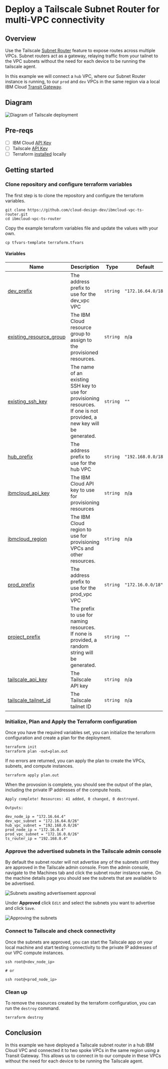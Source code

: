 # Deploy a Tailscale Subnet Router for multi-VPC connectivity

## Overview

Use the Tailscale [Subnet Router](https://tailscale.com/kb/1019/subnets) feature to expose routes across multiple VPCs. Subnet routers act as a gateway, relaying traffic from your tailnet to the VPC subnets without the need for each device to be running the tailscale agent.

In this example we will connect a `hub` VPC, where our Subnet Router instance is running, to our `prod` and `dev` VPCs in the same region via a local IBM Cloud [Transit Gateway](https://cloud.ibm.com/docs/transit-gateway?topic=transit-gateway-about&interface=cli). 

## Diagram

![Diagram of Tailscale deployment](./images/ibmcloud-ts-subnet-router.png)

## Pre-reqs

- [ ] IBM Cloud [API Key](https://cloud.ibm.com/docs/account?topic=account-userapikey&interface=ui#create_user_key)
- [ ] Tailscale [API Key](https://login.tailscale.com/admin/settings/keys)
- [ ] Terraform [installed](https://developer.hashicorp.com/terraform/install) locally

## Getting started

### Clone repository and configure terraform variables

The first step is to clone the repository and configure the terraform variables.

```shell
git clone https://github.com/cloud-design-dev/ibmcloud-vpc-ts-router.git
cd ibmcloud-vpc-ts-router
```

Copy the example terraform variables file and update the values with your own.

```shell
cp tfvars-template terraform.tfvars
```

#### Variables 

| Name | Description | Type | Default | Required |
|------|-------------|------|---------|:--------:|
| <a name="input_dev_prefix"></a> [dev\_prefix](#input\_dev\_prefix) | The address prefix to use for the dev\_vpc VPC | `string` | `"172.16.64.0/18"` | no |
| <a name="input_existing_resource_group"></a> [existing\_resource\_group](#input\_existing\_resource\_group) | The IBM Cloud resource group to assign to the provisioned resources. | `string` | n/a | yes |
| <a name="input_existing_ssh_key"></a> [existing\_ssh\_key](#input\_existing\_ssh\_key) | The name of an existing SSH key to use for provisioning resources. If one is not provided, a new key will be generated. | `string` | `""` | no |
| <a name="input_hub_prefix"></a> [hub\_prefix](#input\_hub\_prefix) | The address prefix to use for the hub VPC | `string` | `"192.168.0.0/18"` | no |
| <a name="input_ibmcloud_api_key"></a> [ibmcloud\_api\_key](#input\_ibmcloud\_api\_key) | The IBM Cloud API key to use for provisioning resources | `string` | n/a | yes |
| <a name="input_ibmcloud_region"></a> [ibmcloud\_region](#input\_ibmcloud\_region) | The IBM Cloud region to use for provisioning VPCs and other resources. | `string` | n/a | yes |
| <a name="input_prod_prefix"></a> [prod\_prefix](#input\_prod\_prefix) | The address prefix to use for the prod\_vpc VPC | `string` | `"172.16.0.0/18"` | no |
| <a name="input_project_prefix"></a> [project\_prefix](#input\_project\_prefix) | The prefix to use for naming resources. If none is provided, a random string will be generated. | `string` | `""` | no |
| <a name="input_tailscale_api_key"></a> [tailscale\_api\_key](#input\_tailscale\_api\_key) | The Tailscale API key | `string` | n/a | yes |
| <a name="input_tailscale_tailnet_id"></a> [tailscale\_tailnet\_id](#input\_tailscale\_tailnet\_id) | The Tailscale tailnet ID | `string` | n/a | yes |


### Initialize, Plan and Apply the Terraform configuration

Once you have the required variables set, you can initialize the terraform configuration and create a plan for the deployment.

```shell
terraform init
terraform plan -out=plan.out
```

If no errors are returned, you can apply the plan to create the VPCs, subnets, and compute instances.

```shell
terraform apply plan.out
```

When the provosion is complete, you should see the output of the plan, including the private IP addresses of the compute hosts.

```shell
Apply complete! Resources: 41 added, 0 changed, 0 destroyed.

Outputs:

dev_node_ip = "172.16.64.4"
dev_vpc_subnet = "172.16.64.0/26"
hub_vpc_subnet = "192.168.0.0/26"
prod_node_ip = "172.16.0.4"
prod_vpc_subnet = "172.16.0.0/26"
ts_router_ip = "192.168.0.4"
```

### Approve the advertised subnets in the Tailscale admin console

By default the subnet router will not advertise any of the subnets until they are approved in the Tailscale admin console. From the admin console, navigate to the Machines tab and click the subnet router instance name. On the machine details page you should see the subnets that are available to be advertised.

![Subnets awaiting advertisement approval](./images/awaiting-approval-subnets.png)

Under **Approved** click `Edit` and select the subnets you want to advertise and click `Save`.

![Approving the subnets](./images/subnet-approve.png)

### Connect to Tailscale and check connectivity

Once the subnets are approved, you can start the Tailscale app on your local machine and start testing connectivity to the private IP addresses of our VPC compute instances.

```shell
ssh root@<dev_node_ip>

# or

ssh root@<prod_node_ip>
```

### Clean up

To remove the resources created by the terraform configuration, you can run the `destroy` command.

```shell
terraform destroy
```

## Conclusion

In this example we have deployed a Tailscale subnet router in a hub IBM Cloud VPC and connected it to two spoke VPCs in the same region using a Transit Gateway. This allows us to connect in to our compute in these VPCs without the need for each device to be running the Tailscale agent.